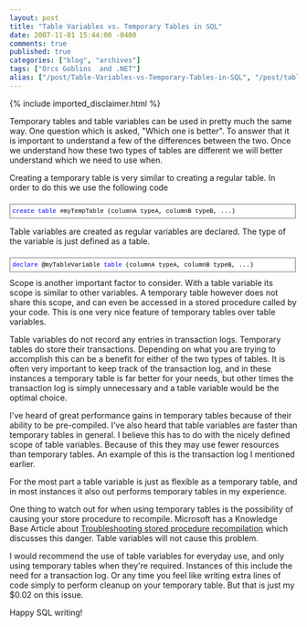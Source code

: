 ```yaml
---
layout: post
title: "Table Variables vs. Temporary Tables in SQL"
date: 2007-11-01 15:44:00 -0400
comments: true
published: true
categories: ["blog", "archives"]
tags: ["Orcs Goblins  and .NET"]
alias: ["/post/Table-Variables-vs-Temporary-Tables-in-SQL", "/post/table-variables-vs-temporary-tables-in-sql"]
---
```

<!-- more -->
{% include imported_disclaimer.html %}
<p>Temporary tables and table variables can be used in pretty much the same way. One question which is asked, "Which one is better".&nbsp;To answer that it is important to understand a few of the differences between the two. Once we understand how these two types of tables are different we will better understand which we need to use when.</p>
<p>Creating a temporary table is very similar to creating a regular table. In order to do this we use the following code</p>
<div class="csharpcode">
<div style="font-size: 8pt; margin: 20px 0px 10px; overflow: auto; width: 97.5%; cursor: text; max-height: 200px; line-height: 12pt; font-family: consolas, 'Courier New', courier, monospace; background-color: #f4f4f4; border: gray 1px solid; padding: 4px;">
<div style="font-size: 8pt; overflow: visible; width: 100%; color: black; line-height: 12pt; font-family: consolas, 'Courier New', courier, monospace; background-color: #f4f4f4; border-style: none; padding: 0px;">
<pre style="font-size: 8pt; margin: 0em; overflow: visible; width: 100%; color: black; line-height: 12pt; font-family: consolas, 'Courier New', courier, monospace; background-color: white; border-style: none; padding: 0px;"><span style="color:#0000ff;">create</span> <span style="color:#0000ff;">table</span> #myTempTable (columnA typeA, columnB typeB, ...)</pre>
</div>
</div>
<p>Table variables are created as regular variables are declared. The type of the variable is just defined as a table.</p>
</div>
<div style="font-size: 8pt; margin: 20px 0px 10px; overflow: auto; width: 97.5%; cursor: text; max-height: 200px; line-height: 12pt; font-family: consolas, 'Courier New', courier, monospace; background-color: #f4f4f4; border: gray 1px solid; padding: 4px;">
<div style="font-size: 8pt; overflow: visible; width: 100%; color: black; line-height: 12pt; font-family: consolas, 'Courier New', courier, monospace; background-color: #f4f4f4; border-style: none; padding: 0px;">
<pre style="font-size: 8pt; margin: 0em; overflow: visible; width: 100%; color: black; line-height: 12pt; font-family: consolas, 'Courier New', courier, monospace; background-color: white; border-style: none; padding: 0px;"><span style="color:#0000ff;">declare</span> @myTableVariable <span style="color:#0000ff;">table</span> (columnA typeA, columnB typeB, ...)</pre>
</div>
</div>
<div class="csharpcode">Scope is another important factor to consider. With a table variable its scope is similar to other variables. A temporary table however does not share this scope, and can even be accessed in a stored procedure called by your code. This is one very nice feature of temporary tables over table variables.</div>
<p>Table variables do not record any entries in transaction logs. Temporary tables do store their transactions. Depending on what you are trying to accomplish this can be a benefit for either of the two types of tables. It is often very important to keep track of the transaction log, and in these instances a temporary table is far better for your needs, but other times the transaction log is simply unnecessary and a table variable would be the optimal choice.</p>
<p>I've heard of great performance gains in temporary tables because of their ability to be pre-compiled. I've also heard that table variables are faster than temporary tables in general. I believe this has to do with the nicely defined scope of table variables. Because of this they may use fewer resources than temporary tables. An example of this is the transaction log I mentioned earlier.</p>
<p>For the most part a table variable is just as flexible as a temporary table, and in most instances it also out performs temporary tables in my experience.</p>
<p>One thing to watch out for when using temporary tables is the possibility of causing your store procedure to recompile. Microsoft has a Knowledge Base Article about <a href="http://support.microsoft.com/kb/243586/EN-US/" target="_blank">Troubleshooting stored procedure recompilation</a> which discusses this danger. Table variables will not cause this problem.</p>
<p>I would recommend the use of table variables for everyday use, and only using temporary tables when they're required. Instances of this include the need for a transaction log. Or any time you feel like writing extra lines of code simply to perform cleanup on your temporary table. But that is just my $0.02 on this issue.</p>
<p>Happy SQL writing!</p>
